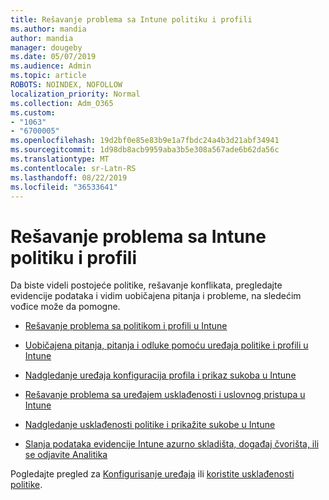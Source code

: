 ```yaml
---
title: Rešavanje problema sa Intune politiku i profili
ms.author: mandia
author: mandia
manager: dougeby
ms.date: 05/07/2019
ms.audience: Admin
ms.topic: article
ROBOTS: NOINDEX, NOFOLLOW
localization_priority: Normal
ms.collection: Adm_O365
ms.custom:
- "1063"
- "6700005"
ms.openlocfilehash: 19d2bf0e85e83b9e1a7fbdc24a4b3d21abf34941
ms.sourcegitcommit: 1d98db8acb9959aba3b5e308a567ade6b62da56c
ms.translationtype: MT
ms.contentlocale: sr-Latn-RS
ms.lasthandoff: 08/22/2019
ms.locfileid: "36533641"
---
```

# <a name="troubleshooting-intune-policy-and-profiles"></a>Rešavanje problema sa Intune politiku i profili

Da biste videli postojeće politike, rešavanje konflikata, pregledajte evidencije podataka i vidim uobičajena pitanja i probleme, na sledećim vođice može da pomogne.

- [Rešavanje problema sa politikom i profili u Intune](https://docs.microsoft.com/intune/troubleshoot-policies-in-microsoft-intune)

- [Uobičajena pitanja, pitanja i odluke pomoću uređaja politike i profili u Intune](https://docs.microsoft.com/intune/device-profile-troubleshoot)

- [Nadgledanje uređaja konfiguracija profila i prikaz sukoba u Intune](https://docs.microsoft.com/intune/device-profile-monitor)

- [Rešavanje problema sa uređajem usklađenosti i uslovnog pristupa u Intune](https://docs.microsoft.com/intune/troubleshoot-conditional-access)

- [Nadgledanje usklađenosti politike i prikažite sukobe u Intune](https://docs.microsoft.com/intune/compliance-policy-monitor)

- [Slanja podataka evidencije Intune azurno skladišta, događaj čvorišta, ili se odjavite Analitika](https://docs.microsoft.com/intune/review-logs-using-azure-monitor)

Pogledajte pregled za [Konfigurisanje uređaja](https://docs.microsoft.com/intune/device-profiles) ili [koristite usklađenosti politike](https://docs.microsoft.com/intune/device-compliance-get-started).